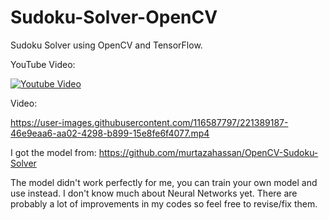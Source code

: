 # Sudoku-Solver-OpenCV
Sudoku Solver using OpenCV and TensorFlow.

YouTube Video:

[![Youtube Video](https://img.youtube.com/vi/BbKPk7J8isc/0.jpg)](https://www.youtube.com/watch?v=BbKPk7J8isc)

Video:

https://user-images.githubusercontent.com/116587797/221389187-46e9eaa6-aa02-4298-b899-15e8fe6f4077.mp4


I got the model from:
https://github.com/murtazahassan/OpenCV-Sudoku-Solver





The model didn't work perfectly for me, you can train your own model and use instead. I don't know much about Neural Networks yet.
There are probably a lot of improvements in my codes so feel free to revise/fix them.
